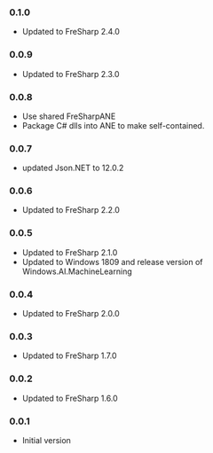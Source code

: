 ### 0.1.0
- Updated to FreSharp 2.4.0

### 0.0.9
- Updated to FreSharp 2.3.0

### 0.0.8
- Use shared FreSharpANE
- Package C# dlls into ANE to make self-contained. 

### 0.0.7
- updated Json.NET to 12.0.2

### 0.0.6
- Updated to FreSharp 2.2.0

### 0.0.5
- Updated to FreSharp 2.1.0
- Updated to Windows 1809 and release version of Windows.AI.MachineLearning

### 0.0.4
- Updated to FreSharp 2.0.0

### 0.0.3
- Updated to FreSharp 1.7.0

### 0.0.2
- Updated to FreSharp 1.6.0

### 0.0.1
- Initial version
